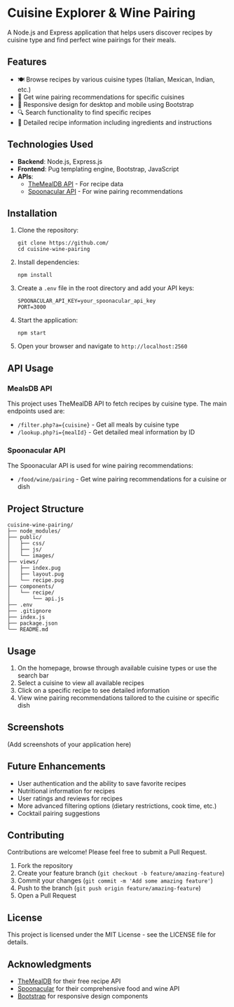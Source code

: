 # Cuisine Explorer & Wine Pairing

A Node.js and Express application that helps users discover recipes by cuisine type and find perfect wine pairings for their meals.

## Features

- 🍽️ Browse recipes by various cuisine types (Italian, Mexican, Indian, etc.)
- 🍷 Get wine pairing recommendations for specific cuisines
- 📱 Responsive design for desktop and mobile using Bootstrap
- 🔍 Search functionality to find specific recipes
- 📝 Detailed recipe information including ingredients and instructions

## Technologies Used

- **Backend**: Node.js, Express.js
- **Frontend**: Pug templating engine, Bootstrap, JavaScript
- **APIs**:
  - [TheMealDB API](https://www.themealdb.com/api.php) - For recipe data
  - [Spoonacular API](https://spoonacular.com/food-api) - For wine pairing recommendations

## Installation

1. Clone the repository:

   ```
   git clone https://github.com/
   cd cuisine-wine-pairing
   ```

2. Install dependencies:

   ```
   npm install
   ```

3. Create a `.env` file in the root directory and add your API keys:

   ```
   SPOONACULAR_API_KEY=your_spoonacular_api_key
   PORT=3000
   ```

4. Start the application:

   ```
   npm start
   ```

5. Open your browser and navigate to `http://localhost:2560`

## API Usage

### MealsDB API

This project uses TheMealDB API to fetch recipes by cuisine type. The main endpoints used are:

- `/filter.php?a={cuisine}` - Get all meals by cuisine type
- `/lookup.php?i={mealId}` - Get detailed meal information by ID

### Spoonacular API

The Spoonacular API is used for wine pairing recommendations:

- `/food/wine/pairing` - Get wine pairing recommendations for a cuisine or dish

## Project Structure

```
cuisine-wine-pairing/
├── node_modules/
├── public/
│   ├── css/
│   ├── js/
│   └── images/
├── views/
│   ├── index.pug
│   ├── layout.pug
│   └── recipe.pug
├── components/
│   └── recipe/
│       └── api.js
├── .env
├── .gitignore
├── index.js
├── package.json
└── README.md
```

## Usage

1. On the homepage, browse through available cuisine types or use the search bar
2. Select a cuisine to view all available recipes
3. Click on a specific recipe to see detailed information
4. View wine pairing recommendations tailored to the cuisine or specific dish

## Screenshots

(Add screenshots of your application here)

## Future Enhancements

- User authentication and the ability to save favorite recipes
- Nutritional information for recipes
- User ratings and reviews for recipes
- More advanced filtering options (dietary restrictions, cook time, etc.)
- Cocktail pairing suggestions

## Contributing

Contributions are welcome! Please feel free to submit a Pull Request.

1. Fork the repository
2. Create your feature branch (`git checkout -b feature/amazing-feature`)
3. Commit your changes (`git commit -m 'Add some amazing feature'`)
4. Push to the branch (`git push origin feature/amazing-feature`)
5. Open a Pull Request

## License

This project is licensed under the MIT License - see the LICENSE file for details.

## Acknowledgments

- [TheMealDB](https://www.themealdb.com/) for their free recipe API
- [Spoonacular](https://spoonacular.com/) for their comprehensive food and wine API
- [Bootstrap](https://getbootstrap.com/) for responsive design components
